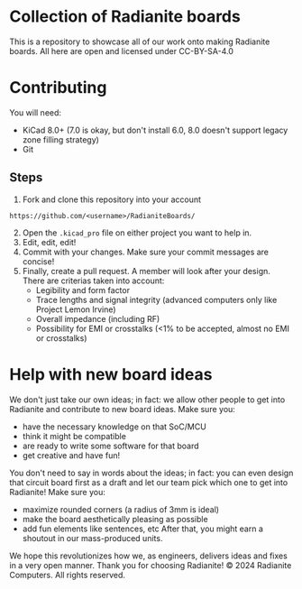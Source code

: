 # Collection of Radianite boards
This is a repository to showcase all of our work onto making Radianite boards. All here are open and licensed under CC-BY-SA-4.0

# Contributing
You will need:
- KiCad 8.0+ (7.0 is okay, but don't install 6.0, 8.0 doesn't support legacy zone filling strategy)
- Git
## Steps
1. Fork and clone this repository into your account
```
https://github.com/<username>/RadianiteBoards/
```
2. Open the `.kicad_pro` file on either project you want to help in.
3. Edit, edit, edit!
4. Commit with your changes. Make sure your commit messages are concise!
5. Finally, create a pull request. A member will look after your design. There are criterias taken into account:
   - Legibility and form factor
   - Trace lengths and signal integrity (advanced computers only like Project Lemon Irvine)
   - Overall impedance (including RF)
   - Possibility for EMI or crosstalks (<1% to be accepted, almost no EMI or crosstalks)
  
# Help with new board ideas
We don't just take our own ideas; in fact: we allow other people to get into Radianite and contribute to new board ideas. Make sure you:
  - have the necessary knowledge on that SoC/MCU
  - think it might be compatible
  - are ready to write some software for that board
  - get creative and have fun!

You don't need to say in words about the ideas; in fact: you can even design that circuit board first as a draft and let our team pick which one to get into Radianite! Make sure you:
  - maximize rounded corners (a radius of 3mm is ideal)
  - make the board aesthetically pleasing as possible
  - add fun elements like sentences, etc
After that, you might earn a shoutout in our mass-produced units.

We hope this revolutionizes how we, as engineers, delivers ideas and fixes in a very open manner. Thank you for choosing Radianite!
© 2024 Radianite Computers. All rights reserved.
